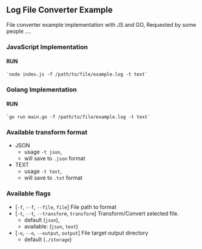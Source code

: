 ## Log File Converter Example
File converter example implementation with JS and GO, Requested by some people .... 

### JavaScript Implementation
#### RUN
    `node index.js -f /path/to/file/example.log -t text`
### Golang Implementation
#### RUN
    `go run main.go -f /path/to/file/example.log -t text`

### Available transform format
- JSON
  - usage `-t json`, 
  - will save to `.json` format
- TEXT
  - usage `-t text`, 
  - will save to `.txt` format

### Available flags
- [`-f`, `--f`, `--file`, `file`] File path to format
- [`-t`, `--t`, `--transform`, `transform`] Transform/Convert selected file. 
  - default (`json`), 
  - available: (`json`, `text`)
- [`-o`, `--o`, `--output`, `output`] File target output directory
  - default (`./storage`)